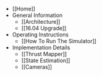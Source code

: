 * [[Home]]
* General Information
    * [[Architecture]]
    * [[16.04 Upgrade]]
* Operating Instructions
    * [[How To Run The Simulator]]
* Implementation Details
    * [[Thrust Mapper]]
    * [[State Estimation]]
    * [[Cameras]]